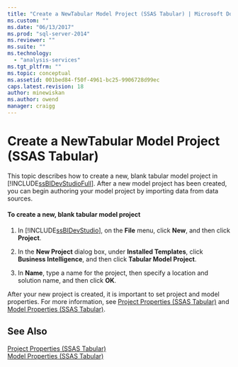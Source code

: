 ```yaml
---
title: "Create a NewTabular Model Project (SSAS Tabular) | Microsoft Docs"
ms.custom: ""
ms.date: "06/13/2017"
ms.prod: "sql-server-2014"
ms.reviewer: ""
ms.suite: ""
ms.technology: 
  - "analysis-services"
ms.tgt_pltfrm: ""
ms.topic: conceptual
ms.assetid: 001bed84-f50f-4961-bc25-9906728d99ec
caps.latest.revision: 18
author: minewiskan
ms.author: owend
manager: craigg
---
```

# Create a NewTabular Model Project (SSAS Tabular)
  This topic describes how to create a new, blank tabular model project in [!INCLUDE[ssBIDevStudioFull](../../includes/ssbidevstudiofull-md.md)]. After a new model project has been created, you can begin authoring your model project by importing data from data sources.  
  
#### To create a new, blank tabular model project  
  
1.  In [!INCLUDE[ssBIDevStudio](../../includes/ssbidevstudio-md.md)], on the **File** menu, click **New**, and then click **Project**.  
  
2.  In the **New Project** dialog box, under **Installed Templates**, click **Business Intelligence**, and then click **Tabular Model Project**.  
  
3.  In **Name**, type a name for the project, then specify a location and solution name, and then click **OK**.  
  
 After your new project is created, it is important to set project and model properties. For more information, see [Project Properties &#40;SSAS Tabular&#41;](properties-ssas-tabular.md) and [Model Properties &#40;SSAS Tabular&#41;](model-properties-ssas-tabular.md).  
  
## See Also  
 [Project Properties &#40;SSAS Tabular&#41;](properties-ssas-tabular.md)   
 [Model Properties &#40;SSAS Tabular&#41;](model-properties-ssas-tabular.md)  
  
  
